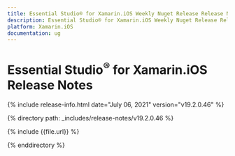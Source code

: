 ```yaml
---
title: Essential Studio® for Xamarin.iOS Weekly Nuget Release Release Notes  
description: Essential Studio® for Xamarin.iOS Weekly Nuget Release Release Notes  
platform: Xamarin.iOS
documentation: ug
---
```


# Essential Studio<sup>®</sup> for Xamarin.iOS  Release Notes  

{% include release-info.html date="July 06, 2021"  version="v19.2.0.46" %} 


{% directory path: _includes/release-notes/v19.2.0.46
 %}

{% include {{file.url}} %}

{% enddirectory %}